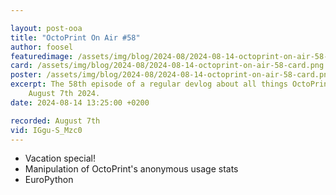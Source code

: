 ```yaml
---

layout: post-ooa
title: "OctoPrint On Air #58"
author: foosel
featuredimage: /assets/img/blog/2024-08/2024-08-14-octoprint-on-air-58-card.png
card: /assets/img/blog/2024-08/2024-08-14-octoprint-on-air-58-card.png
poster: /assets/img/blog/2024-08/2024-08-14-octoprint-on-air-58-card.png
excerpt: The 58th episode of a regular devlog about all things OctoPrint which was recorded on 
    August 7th 2024.
date: 2024-08-14 13:25:00 +0200

recorded: August 7th
vid: IGgu-S_Mzc0
---
```


- Vacation special!
- Manipulation of OctoPrint's anonymous usage stats
- EuroPython
